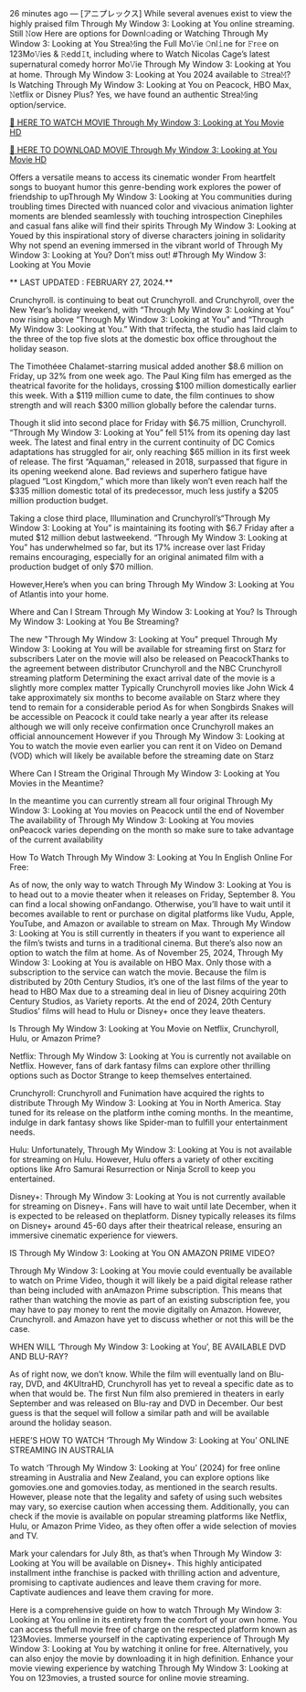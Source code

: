 26 minutes ago — [アニプレックス] While several avenues exist to view the highly praised film Through My Window 3: Looking at You online streaming. Still 𝙽ow Here are options for Downl𝚘ading or Watching Through My Window 3: Looking at You Strea𝙼ing the Full Mo𝚅ie 𝙾nl𝚒ne for 𝙵r𝚎e on 123Mo𝚅ies & 𝚁edd𝙸t, including where to Watch Nicolas Cage’s latest supernatural comedy horror Mo𝚅ie Through My Window 3: Looking at You at home. Through My Window 3: Looking at You 2024 available to 𝚂trea𝙼? Is Watching Through My Window 3: Looking at You on Peacock, HBO Max, 𝙽etflix or Disney Plus? Yes, we have found an authentic Strea𝙼ing option/service.

[🔴 HERE TO WATCH MOVIE Through My Window 3: Looking at You Movie HD](https://pro.tubeflix21.com/en/1139566/through-my-window-3-looking-at-you.html)

[🔴 HERE TO DOWNLOAD MOVIE Through My Window 3: Looking at You Movie HD](https://pro.tubeflix21.com/en/1139566/through-my-window-3-looking-at-you.html)

Offers a versatile means to access its cinematic wonder From heartfelt songs to buoyant humor this genre-bending work explores the power of friendship to upThrough My Window 3: Looking at You communities during troubling times Directed with nuanced color and vivacious animation lighter moments are blended seamlessly with touching introspection Cinephiles and casual fans alike will find their spirits Through My Window 3: Looking at Youed by this inspirational story of diverse characters joining in solidarity Why not spend an evening immersed in the vibrant world of Through My Window 3: Looking at You? Don’t miss out! #Through My Window 3: Looking at You Movie

** LAST UPDATED : FEBRUARY 27, 2024.**

Crunchyroll. is continuing to beat out Crunchyroll. and Crunchyroll, over the New Year’s holiday weekend, with “Through My Window 3: Looking at You” now rising above “Through My Window 3: Looking at You” and “Through My Window 3: Looking at You.” With that trifecta, the studio has laid claim to the three of the top five slots at the domestic box office throughout the holiday season.

The Timothéee Chalamet-starring musical added another $8.6 million on Friday, up 32% from one week ago. The Paul King film has emerged as the theatrical favorite for the holidays, crossing $100 million domestically earlier this week. With a $119 million cume to date, the film continues to show strength and will reach $300 million globally before the calendar turns.

Though it slid into second place for Friday with $6.75 million, Crunchyroll. “Through My Window 3: Looking at You” fell 51% from its opening day last week. The latest and final entry in the current continuity of DC Comics adaptations has struggled for air, only reaching $65 million in its first week of release. The first “Aquaman,” released in 2018, surpassed that figure in its opening weekend alone. Bad reviews and superhero fatigue have plagued “Lost Kingdom,” which more than likely won’t even reach half the $335 million domestic total of its predecessor, much less justify a $205 million production budget.

Taking a close third place, Illumination and Crunchyroll’s“Through My Window 3: Looking at You” is maintaining its footing with $6.7 Friday after a muted $12 million debut lastweekend. “Through My Window 3: Looking at You” has underwhelmed so far, but its 17% increase over last Friday remains encouraging, especially for an original animated film with a production budget of only $70 million.

However,Here’s when you can bring Through My Window 3: Looking at You of Atlantis into your home.

Where and Can I Stream Through My Window 3: Looking at You? Is Through My Window 3: Looking at You Be Streaming?

The new "Through My Window 3: Looking at You" prequel Through My Window 3: Looking at You will be available for streaming first on Starz for subscribers Later on the movie will also be released on PeacockThanks to the agreement between distributor Crunchyroll and the NBC Crunchyroll streaming platform Determining the exact arrival date of the movie is a slightly more complex matter Typically Crunchyroll movies like John Wick 4 take approximately six months to become available on Starz where they tend to remain for a considerable period As for when Songbirds Snakes will be accessible on Peacock it could take nearly a year after its release although we will only receive confirmation once Crunchyroll makes an official announcement However if you Through My Window 3: Looking at You to watch the movie even earlier you can rent it on Video on Demand (VOD) which will likely be available before the streaming date on Starz

Where Can I Stream the Original Through My Window 3: Looking at You Movies in the Meantime?

In the meantime you can currently stream all four original Through My Window 3: Looking at You movies on Peacock until the end of November The availability of Through My Window 3: Looking at You movies onPeacock varies depending on the month so make sure to take advantage of the current availability

How To Watch Through My Window 3: Looking at You In English Online For Free:

As of now, the only way to watch Through My Window 3: Looking at You is to head out to a movie theater when it releases on Friday, September 8. You can find a local showing onFandango. Otherwise, you’ll have to wait until it becomes available to rent or purchase on digital platforms like Vudu, Apple, YouTube, and Amazon or available to stream on Max. Through My Window 3: Looking at You is still currently in theaters if you want to experience all the film’s twists and turns in a traditional cinema. But there’s also now an option to watch the film at home. As of November 25, 2024, Through My Window 3: Looking at You is available on HBO Max. Only those with a subscription to the service can watch the movie. Because the film is distributed by 20th Century Studios, it’s one of the last films of the year to head to HBO Max due to a streaming deal in lieu of Disney acquiring 20th Century Studios, as Variety reports. At the end of 2024, 20th Century Studios’ films will head to Hulu or Disney+ once they leave theaters.

Is Through My Window 3: Looking at You Movie on Netflix, Crunchyroll, Hulu, or Amazon Prime?

Netflix: Through My Window 3: Looking at You is currently not available on Netflix. However, fans of dark fantasy films can explore other thrilling options such as Doctor Strange to keep themselves entertained.

Crunchyroll: Crunchyroll and Funimation have acquired the rights to distribute Through My Window 3: Looking at You in North America. Stay tuned for its release on the platform inthe coming months. In the meantime, indulge in dark fantasy shows like Spider-man to fulfill your entertainment needs.

Hulu: Unfortunately, Through My Window 3: Looking at You is not available for streaming on Hulu. However, Hulu offers a variety of other exciting options like Afro Samurai Resurrection or Ninja Scroll to keep you entertained.

Disney+: Through My Window 3: Looking at You is not currently available for streaming on Disney+. Fans will have to wait until late December, when it is expected to be released on theplatform. Disney typically releases its films on Disney+ around 45-60 days after their theatrical release, ensuring an immersive cinematic experience for viewers.

IS Through My Window 3: Looking at You ON AMAZON PRIME VIDEO?

Through My Window 3: Looking at You movie could eventually be available to watch on Prime Video, though it will likely be a paid digital release rather than being included with anAmazon Prime subscription. This means that rather than watching the movie as part of an existing subscription fee, you may have to pay money to rent the movie digitally on Amazon. However, Crunchyroll. and Amazon have yet to discuss whether or not this will be the case.

WHEN WILL ‘Through My Window 3: Looking at You’, BE AVAILABLE DVD AND BLU-RAY?

As of right now, we don’t know. While the film will eventually land on Blu-ray, DVD, and 4KUltraHD, Crunchyroll has yet to reveal a specific date as to when that would be. The first Nun film also premiered in theaters in early September and was released on Blu-ray and DVD in December. Our best guess is that the sequel will follow a similar path and will be available around the holiday season.

HERE’S HOW TO WATCH ‘Through My Window 3: Looking at You’ ONLINE STREAMING IN AUSTRALIA

To watch ‘Through My Window 3: Looking at You’ (2024) for free online streaming in Australia and New Zealand, you can explore options like gomovies.one and gomovies.today, as mentioned in the search results. However, please note that the legality and safety of using such websites may vary, so exercise caution when accessing them. Additionally, you can check if the movie is available on popular streaming platforms like Netflix, Hulu, or Amazon Prime Video, as they often offer a wide selection of movies and TV.

Mark your calendars for July 8th, as that’s when Through My Window 3: Looking at You will be available on Disney+. This highly anticipated installment inthe franchise is packed with thrilling action and adventure, promising to captivate audiences and leave them craving for more. Captivate audiences and leave them craving for more.

Here is a comprehensive guide on how to watch Through My Window 3: Looking at You online in its entirety from the comfort of your own home. You can access thefull movie free of charge on the respected platform known as 123Movies. Immerse yourself in the captivating experience of Through My Window 3: Looking at You by watching it online for free. Alternatively, you can also enjoy the movie by downloading it in high definition. Enhance your movie viewing experience by watching Through My Window 3: Looking at You on 123movies, a trusted source for online movie streaming.
